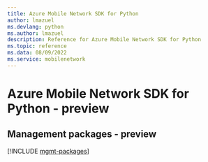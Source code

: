 ```yaml
---
title: Azure Mobile Network SDK for Python
author: lmazuel
ms.devlang: python
ms.author: lmazuel
description: Reference for Azure Mobile Network SDK for Python
ms.topic: reference
ms.data: 08/09/2022
ms.service: mobilenetwork
---
```

# Azure Mobile Network SDK for Python - preview

## Management packages - preview
[!INCLUDE [mgmt-packages](mobile-network-mgmt-index.md)]
